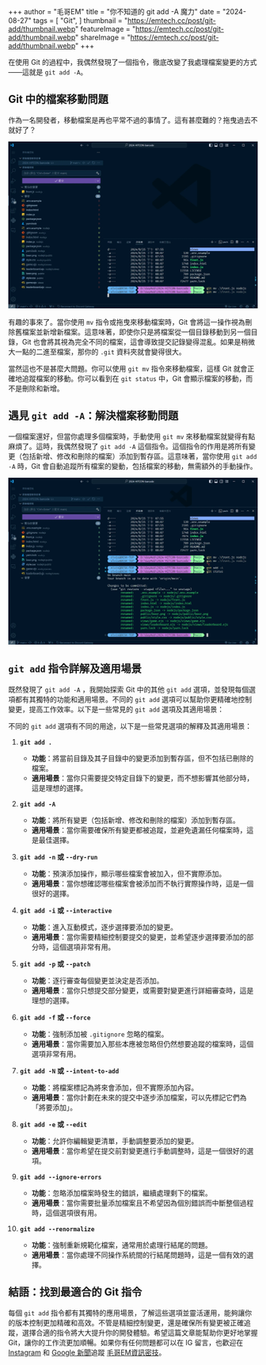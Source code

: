 +++
author = "毛哥EM"
title = "你不知道的 git add -A 魔力"
date = "2024-08-27"
tags = [
    "Git",
]
thumbnail = "https://emtech.cc/post/git-add/thumbnail.webp"
featureImage = "https://emtech.cc/post/git-add/thumbnail.webp"
shareImage = "https://emtech.cc/post/git-add/thumbnail.webp"
+++

在使用 Git 的過程中，我偶然發現了一個指令，徹底改變了我處理檔案變更的方式——這就是 `git add -A`。

<!--more-->
## Git 中的檔案移動問題

作為一名開發者，移動檔案是再也平常不過的事情了。這有甚麼難的？拖曳過去不就好了？

![Git 檔案移動](drag.webp)

有趣的事來了。當你使用 `mv` 指令或拖曳來移動檔案時，Git 會將這一操作視為刪除舊檔案並新增新檔案。這意味著，即使你只是將檔案從一個目錄移動到另一個目錄，Git 也會將其視為完全不同的檔案，這會導致提交記錄變得混亂。如果是稍微大一點的二進至檔案，那你的 `.git` 資料夾就會變得很大。

當然這也不是甚麼大問題。你可以使用 `git mv` 指令來移動檔案，這樣 Git 就會正確地追蹤檔案的移動。你可以看到在 `git status` 中，Git 會顯示檔案的移動，而不是刪除和新增。

## 遇見 `git add -A`：解決檔案移動問題

一個檔案還好，但當你處理多個檔案時，手動使用 `git mv` 來移動檔案就變得有點麻煩了。這時，我偶然發現了 `git add -A` 這個指令。這個指令的作用是將所有變更（包括新增、修改和刪除的檔案）添加到暫存區。這意味著，當你使用 `git add -A` 時，Git 會自動追蹤所有檔案的變動，包括檔案的移動，無需額外的手動操作。

![Git 移動檔案](mv.webp)

## `git add` 指令詳解及適用場景

既然發現了 `git add -A` ，我開始探索 Git 中的其他 `git add` 選項，並發現每個選項都有其獨特的功能和適用場景。不同的 `git add` 選項可以幫助你更精確地控制變更，提高工作效率。以下是一些常見的 `git add` 選項及其適用場景：

不同的 `git add` 選項有不同的用途，以下是一些常見選項的解釋及其適用場景：

1. **`git add .`**
   - **功能**：將當前目錄及其子目錄中的變更添加到暫存區，但不包括已刪除的檔案。
   - **適用場景**：當你只需要提交特定目錄下的變更，而不想影響其他部分時，這是理想的選擇。

2. **`git add -A`**
   - **功能**：將所有變更（包括新增、修改和刪除的檔案）添加到暫存區。
   - **適用場景**：當你需要確保所有變更都被追蹤，並避免遺漏任何檔案時，這是最佳選擇。

3. **`git add -n` 或 `--dry-run`**
   - **功能**：預演添加操作，顯示哪些檔案會被加入，但不實際添加。
   - **適用場景**：當你想確認哪些檔案會被添加而不執行實際操作時，這是一個很好的選擇。

4. **`git add -i` 或 `--interactive`**
   - **功能**：進入互動模式，逐步選擇要添加的變更。
   - **適用場景**：當你需要精細控制要提交的變更，並希望逐步選擇要添加的部分時，這個選項非常有用。

5. **`git add -p` 或 `--patch`**
   - **功能**：逐行審查每個變更並決定是否添加。
   - **適用場景**：當你只想提交部分變更，或需要對變更進行詳細審查時，這是理想的選擇。

6. **`git add -f` 或 `--force`**
   - **功能**：強制添加被 `.gitignore` 忽略的檔案。
   - **適用場景**：當你需要加入那些本應被忽略但仍然想要追蹤的檔案時，這個選項非常有用。

7. **`git add -N` 或 `--intent-to-add`**
   - **功能**：將檔案標記為將來會添加，但不實際添加內容。
   - **適用場景**：當你計劃在未來的提交中逐步添加檔案，可以先標記它們為「將要添加」。

8. **`git add -e` 或 `--edit`**
   - **功能**：允許你編輯變更清單，手動調整要添加的變更。
   - **適用場景**：當你希望在提交前對變更進行手動調整時，這是一個很好的選項。

9. **`git add --ignore-errors`**
   - **功能**：忽略添加檔案時發生的錯誤，繼續處理剩下的檔案。
   - **適用場景**：當你需要批量添加檔案且不希望因為個別錯誤而中斷整個過程時，這個選項很有用。

10. **`git add --renormalize`**
    - **功能**：強制重新規範化檔案，通常用於處理行結尾的問題。
    - **適用場景**：當你處理不同操作系統間的行結尾問題時，這是一個有效的選擇。

## 結語：找到最適合的 Git 指令

每個 `git add` 指令都有其獨特的應用場景，了解這些選項並靈活運用，能夠讓你的版本控制更加精確和高效。不管是精細控制變更，還是確保所有變更被正確追蹤，選擇合適的指令將大大提升你的開發體驗。希望這篇文章能幫助你更好地掌握 Git，讓你的工作流更加順暢。如果你有任何問題都可以在 IG 留言，也歡迎在 [Instagram](https://www.instagram.com/em.tec.blog) 和 [Google 新聞](https://news.google.com/publications/CAAqBwgKMKXLvgswsubVAw?ceid=TW:zh-Hant&oc=3)追蹤 [毛哥EM資訊密技](https://em-tec.github.io/)。